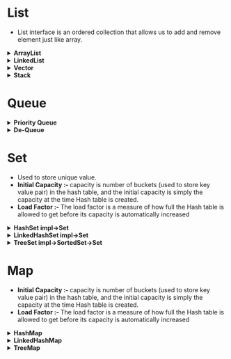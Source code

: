 # List
- List interface is an ordered collection that allows us to add and remove element just like array.
<details><summary><b>ArrayList</b></summary> 
 
 - We can create resizable array, we can say its kind of dynamic array
</details>

<details><summary><b>LinkedList</b></summary> 
 
 - Provide the functionality of linked list(doubly linked list) data structure.
</details>


<details><summary><b>Vector</b></summary> 
 
 - Vector and Linked list provides the same functionality, the only difference is that each operation of vector is synchronized.
 
</details>


<details><summary><b>Stack</b></summary> 
 
 - Does not allow Null key
 - Sorts the elements in ASC order of keys
 - By default sort the elements in asc order for that it uses ```compareTo``` method for comparison.
</details>

# Queue

<details><summary><b>Priority Queue</b></summary> 
 
 - Does not allow Null key
 - Sorts the elements in ASC order of keys
 - By default sort the elements in asc order for that it uses ```compareTo``` method for comparison.
</details>

<details><summary><b>De-Queue</b></summary> 
 
 - Does not allow Null key
 - Sorts the elements in ASC order of keys
 - By default sort the elements in asc order for that it uses ```compareTo``` method for comparison.
</details>

# Set
- Used to store unique value.
- <b>Initial Capacity :- </b> capacity is number of buckets (used to store key value pair) in the hash table, and the initial capacity is simply the capacity at the time  Hash table is created.
- <b>Load Factor :- </b> The load factor is a measure of how full the Hash table is allowed to get before its capacity is automatically increased

<details><summary><b>HashSet impl->Set</b></summary> 
 
 - Do not maintain the order
 - Can store null value
 - Take constant time for basic operation such as add, remove, contains or size.
 - Uses shallow technique while cloning.
 - Iterator returned by class are fail fast.
 - Internal Working of HashSet
   - It uses the MashMap internally, when we add any element in HashSet it either return true or false.
   - Since HashSet uses hash map internally, so when we say set.add(value), it internally execute ```map.put(e, PRESENT)==null```  this code.
   - If value is already present in map it will reutrn non null value it turns out set.add return false value(Hash Map put method return old value)
   - similarily when map.put(key,present) return null that results in set.add(value) return true it denotes that value is not present in set.
 - <b>Q. Why HashSet doesn't have get(object o) methods?</b>
 - <b>Ans.</b> It provide contains method to check if element exists or not, get(Object obj) method is useful when we have one object/information linked to other object/information such as key value pair found in hash map. Unlike HashMap, HashSet is all about storing unique value/object
 
</details>

<details><summary><b>LinkedHashSet impl->Set</b></summary> 
 
 - Can store null value
 - Default initial capacity is ```16``` and load factor  ```0.75 f```
 - Maintain the insertion order
 - Internal working of LinkedHashSet
   - It internally uses LinkedHashMap
</details>

<details><summary><b>TreeSet impl->SortedSet->Set</b></summary> 
 
 - Does not allow Null
 - Takes log(n) time for basic operations such as add, remove, contains
 - By default sort the elements in asc order for that it uses ```compareTo``` method for comparison.
</details>


# Map

- <b>Initial Capacity :- </b> capacity is number of buckets (used to store key value pair) in the hash table, and the initial capacity is simply the capacity at the time  Hash table is created.
- <b>Load Factor :- </b> The load factor is a measure of how full the Hash table is allowed to get before its capacity is automatically increased

<details><summary><b>HashMap</b></summary> 
 
 - Do not maintain the order
 - Can store one null key and multiple null value
 - Does not maintain insertion order
 - Internal working of hash map
   - Works on the principle of hashing. To understand hashing first we need to understand ```hash function, bucket and hash value```
   - <b>Hash Function :- </b> hashCode function which returns an integer value is ```Hash Function```
   - <b>Hash Value :- </b> An integer value returned by hash function
   - <b>Bucket :- </b> Bucket can have multiple key value pairs, it simply uses linked list to store the objects.
   - Uses hash value to determine the location where element need to be stored
   - when we use map.get(obj) to get value, it uses the hash key and determine the location and then apply equal method to compare the key.
 - Default load factor is ```0.75f``` and default initial capacity is ```16```
 - Complexity O(1), O(n) or O(log n)
</details>

<details><summary><b>LinkedHashMap</b></summary> 
 
 - Allow one null key and multiple null value
 - Maintain the insertion order.
</details>

<details><summary><b>TreeMap</b></summary> 
 
 - Does not allow Null key
 - Sorts the elements in ASC order of keys
 - By default sort the elements in asc order for that it uses ```compareTo``` method for comparison.
</details>

